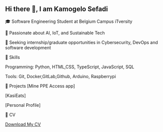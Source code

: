 ## Hi there 👋, I am Kamogelo Sefadi
🎓 Software Engineering Student at Belgium Campus iTversity 

🌱 Passionate about AI, IoT, and Sustainable Tech 

💼 Seeking internship/graduate opportunities in Cybersecurity, DevOps and software development 

🚀 Skills

 Programming: Python, HTML,CSS, TypeScript, JavaScript, SQL

Tools: Git, Docker,GitLab,Github, Arduino, Raspberrypi

 📂 Projects
 [Mine PPE Access app] 

[KasiEats] 

[Personal Profile] 

📄 CV

[Download My CV]((https://kamo-portfolio-six.vercel.app/Current_CV.pdf)) 
